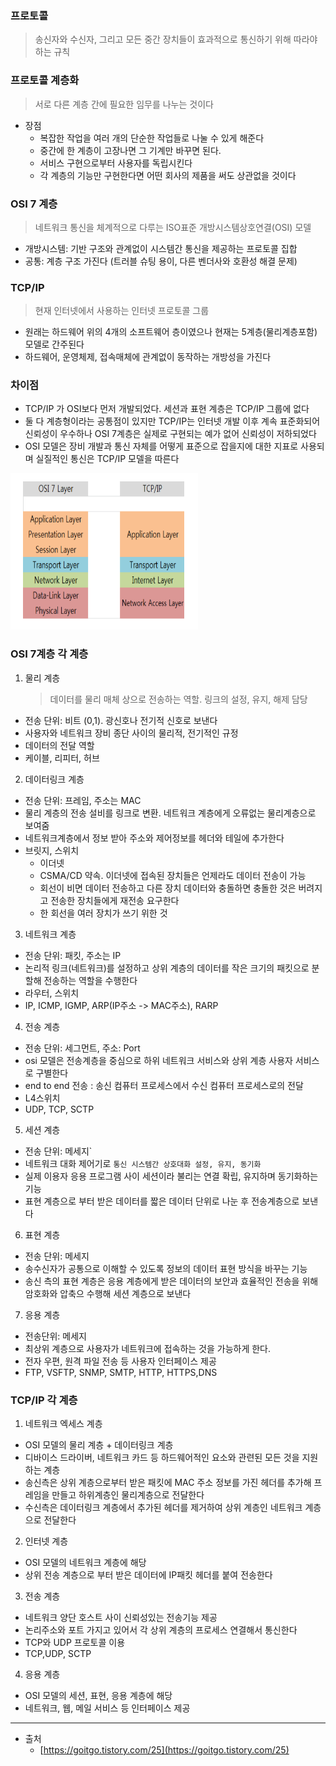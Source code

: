 ### 프로토콜

> 송신자와 수신자, 그리고 모든 중간 장치들이 효과적으로 통신하기 위해 따라야하는 규칙

### 프로토콜 계층화

> 서로 다른 계층 간에 필요한 임무를 나누는 것이다

- 장점
  - 복잡한 작업을 여러 개의 단순한 작업들로 나눌 수 있게 해준다
  - 중간에 한 계층이 고장나면 그 기계만 바꾸면 된다.
  - 서비스 구현으로부터 사용자를 독립시킨다
  - 각 계층의 기능만 구현한다면 어떤 회사의 제품을 써도 상관없을 것이다

### OSI 7 계층

> 네트워크 통신을 체계적으로 다루는 ISO표준 개방시스템상호연결(OSI) 모델

- 개방시스템: 기반 구조와 관계없이 시스템간 통신을 제공하는 프로토콜 집합
- 공통: 계층 구조 가진다 (트러블 슈팅 용이, 다른 벤더사와 호환성 해결 문제)

### TCP/IP

> 현재 인터넷에서 사용하는 인터넷 프로토콜 그룹

- 원래는 하드웨어 위의 4개의 소프트웨어 층이였으나 현재는 5계층(물리계층포함) 모델로 간주된다
- 하드웨어, 운영체제, 접속매체에 관계없이 동작하는 개방성을 가진다

### 차이점

- TCP/IP 가 OSI보다 먼저 개발되었다. 세션과 표현 계층은 TCP/IP 그룹에 없다
- 둘 다 계층형이라는 공통점이 있지만 TCP/IP는 인터넷 개발 이후 계속 표준화되어 신뢰성이 우수하나 OSI 7계층은 실제로 구현되는 예가 없어 신뢰성이 저하되었다
- OSI 모델은 장비 개발과 통신 자체를 어떻게 표준으로 잡을지에 대한 지표로 사용되며 실질적인 통신은 TCP/IP 모델을 따른다

<img width="300px" height="250px" src="./images/protocol_model.png"/>

### OSI 7계층 각 계층

1. 물리 계층
   > 데이터를 물리 매체 상으로 전송하는 역할. 링크의 설정, 유지, 해제 담당

- 전송 단위: 비트 (0,1). 광신호나 전기적 신호로 보낸다
- 사용자와 네트워크 장비 종단 사이의 물리적, 전기적인 규정
- 데이터의 전달 역할
- 케이블, 리피터, 허브

2. 데이터링크 계층

- 전송 단위: 프레임, 주소는 MAC
- 물리 계층의 전송 설비를 링크로 변환. 네트워크 계층에게 오류없는 물리계층으로 보여줌
- 네트워크계층에서 정보 받아 주소와 제어정보를 헤더와 테일에 추가한다
- 브릿지, 스위치
  - 이더넷
  - CSMA/CD 약속. 이더넷에 접속된 장치들은 언제라도 데이터 전송이 가능
  - 회선이 비면 데이터 전송하고 다른 장치 데이터와 충돌하면 충돌한 것은 버려지고 전송한 장치들에게 재전송 요구한다
  - 한 회선을 여러 장치가 쓰기 위한 것

3. 네트워크 계층

- 전송 단위: 패킷, 주소는 IP
- 논리적 링크(네트워크)를 설정하고 상위 계층의 데이터를 작은 크기의 패킷으로 분할해 전송하는 역할을 수행한다
- 라우터, 스위치
- IP, ICMP, IGMP, ARP(IP주소 -> MAC주소), RARP

4. 전송 계층

- 전송 단위: 세그먼트, 주소: Port
- osi 모델은 전송계층을 중심으로 하위 네트워크 서비스와 상위 계층 사용자 서비스로 구별한다
- end to end 전송 : 송신 컴퓨터 프로세스에서 수신 컴퓨터 프로세스로의 전달
- L4스위치
- UDP, TCP, SCTP

5. 세션 계층

- 전송 단위: 메세지`
- 네트워크 대화 제어기로 `통신 시스템간 상호대화 설정, 유지, 동기화`
- 실제 이용자 응용 프로그램 사이 세션이라 불리는 연결 확립, 유지하며 동기화하는 기능
- 표현 계층으로 부터 받은 데이터를 짧은 데이터 단위로 나눈 후 전송계층으로 보낸다

6. 표현 계층

- 전송 단위: 메세지
- 송수신자가 공통으로 이해할 수 있도록 정보의 데이터 표현 방식을 바꾸는 기능
- 송신 측의 표현 계층은 응용 계층에게 받은 데이터의 보안과 효율적인 전송을 위해 암호화와 압축으 수행해 세션 계층으로 보낸다

7. 응용 계층

- 전송단위: 메세지
- 최상위 계층으로 사용자가 네트워크에 접속하는 것을 가능하게 한다.
- 전자 우편, 원격 파일 전송 등 사용자 인터페이스 제공
- FTP, VSFTP, SNMP, SMTP, HTTP, HTTPS,DNS

### TCP/IP 각 계층

1. 네트워크 엑세스 계층

- OSI 모델의 물리 계층 + 데이터링크 계층
- 디바이스 드라이버, 네트워크 카드 등 하드웨어적인 요소와 관련된 모든 것을 지원하는 계층
- 송신측은 상위 계층으로부터 받은 패킷에 MAC 주소 정보를 가진 헤더를 추가해 프레임을 만들고 하위계층인 물리계층으로 전달한다
- 수신측은 데이터링크 계층에서 추가된 헤더를 제거하여 상위 계층인 네트워크 계층으로 전달한다

2. 인터넷 계층

- OSI 모델의 네트워크 계층에 해당
- 상위 전송 계층으로 부터 받은 데이터에 IP패킷 헤더를 붙여 전송한다

3. 전송 계층

- 네트워크 양단 호스트 사이 신뢰성있는 전송기능 제공
- 논리주소와 포트 가지고 있어서 각 상위 계층의 프로세스 연결해서 통신한다
- TCP와 UDP 프로토콜 이용
- TCP,UDP, SCTP

4. 응용 계층

- OSI 모델의 세션, 표현, 응용 계층에 해당
- 네트워크, 웹, 메일 서비스 등 인터페이스 제공

---

- 출처
  - [https://goitgo.tistory.com/25](https://goitgo.tistory.com/25)
